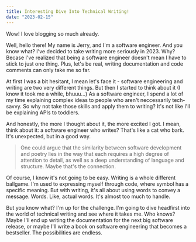 ```yaml
---
title: Interesting Dive Into Technical Writing!
date: "2023-02-15"
---
```


Wow! I love blogging so much already.

Well, hello there! My name is Jerry, and I'm a software engineer. And you know what? I've decided to take writing more seriously in 2023. Why? Becase I've realized that being a software engineer doesn't mean I have to stick to just one thing. Plus, let's be real, writing documentation and code comments can only take me so far.

At first I was a bit hesitant, I mean let's face it - software engineering and writing are two very different things. But then I started to think about it (I know it took me a while, bhuuu...) As a software engineer, I spend a lot of my time explaining complex ideas to people who aren't neccessarily tech-savvy. So why not take those skills and apply them to writing? It's not like I'll be explaining APIs to toddlers.

And honestly, the more I thought about it, the more excited I got. I mean, think about it: a software engineer who writes? That's like a cat who bark. It's unexpected, but in a good way.

> One could argue that the similarity between software development and poetry lies in the way that each requires a high degree of attention to detail, as well as a deep understanding of language and structure. Maybe that's the connection.

Of course, I know it's not going to be easy. Writing is a whole different ballgame. I'm used to expressing myself through code, where symbol has a specific meaning. But with writing, it's all about using words to convey a message. Words. Like, actual words. It's almost too much to handle.

But you know what? I'm up for the challenge. I'm going to dive headfirst into the world of technical writing and see where it takes me. Who knows? Maybe I'll end up writing the documentation for the next big software release, or maybe I'll write a book on software engineering that becomes a bestseller. The possibilities are endless.
